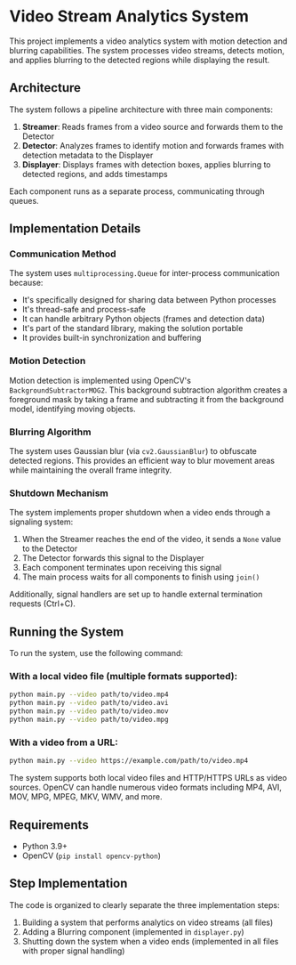# Video Stream Analytics System

This project implements a video analytics system with motion detection and blurring capabilities. The system processes video streams, detects motion, and applies blurring to the detected regions while displaying the result.

## Architecture

The system follows a pipeline architecture with three main components:

1. **Streamer**: Reads frames from a video source and forwards them to the Detector
2. **Detector**: Analyzes frames to identify motion and forwards frames with detection metadata to the Displayer
3. **Displayer**: Displays frames with detection boxes, applies blurring to detected regions, and adds timestamps

Each component runs as a separate process, communicating through queues.

## Implementation Details

### Communication Method

The system uses `multiprocessing.Queue` for inter-process communication because:
- It's specifically designed for sharing data between Python processes
- It's thread-safe and process-safe
- It can handle arbitrary Python objects (frames and detection data)
- It's part of the standard library, making the solution portable
- It provides built-in synchronization and buffering

### Motion Detection

Motion detection is implemented using OpenCV's `BackgroundSubtractorMOG2`. This background subtraction algorithm creates a foreground mask by taking a frame and subtracting it from the background model, identifying moving objects.

### Blurring Algorithm

The system uses Gaussian blur (via `cv2.GaussianBlur`) to obfuscate detected regions. This provides an efficient way to blur movement areas while maintaining the overall frame integrity.

### Shutdown Mechanism

The system implements proper shutdown when a video ends through a signaling system:
1. When the Streamer reaches the end of the video, it sends a `None` value to the Detector
2. The Detector forwards this signal to the Displayer
3. Each component terminates upon receiving this signal
4. The main process waits for all components to finish using `join()`

Additionally, signal handlers are set up to handle external termination requests (Ctrl+C).

## Running the System

To run the system, use the following command:

### With a local video file (multiple formats supported):
```bash
python main.py --video path/to/video.mp4
python main.py --video path/to/video.avi
python main.py --video path/to/video.mov
python main.py --video path/to/video.mpg
```

### With a video from a URL:
```bash
python main.py --video https://example.com/path/to/video.mp4
```

The system supports both local video files and HTTP/HTTPS URLs as video sources. OpenCV can handle numerous video formats including MP4, AVI, MOV, MPG, MPEG, MKV, WMV, and more.

## Requirements

- Python 3.9+
- OpenCV (`pip install opencv-python`)

## Step Implementation

The code is organized to clearly separate the three implementation steps:

1. Building a system that performs analytics on video streams (all files)
2. Adding a Blurring component (implemented in `displayer.py`)
3. Shutting down the system when a video ends (implemented in all files with proper signal handling)